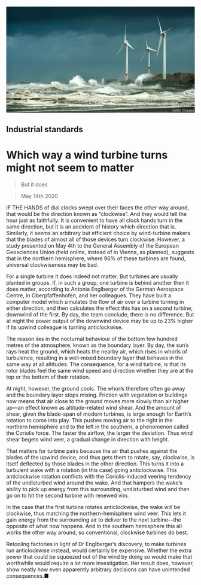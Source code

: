 ![](./images/20200516_STP002_0.jpg)

## Industrial standards

# Which way a wind turbine turns might not seem to matter

> But it does

> May 14th 2020

IF THE HANDS of dial clocks swept over their faces the other way around, that would be the direction known as “clockwise”. And they would tell the hour just as faithfully. It is convenient to have all clock hands turn in the same direction, but it is an accident of history which direction that is. Similarly, it seems an arbitrary but efficient choice by wind-turbine makers that the blades of almost all of those devices turn clockwise. However, a study presented on May 4th to the General Assembly of the European Geosciences Union (held online, instead of in Vienna, as planned), suggests that in the northern hemisphere, where 96% of these turbines are found, universal clockwiseness may be bad.

For a single turbine it does indeed not matter. But turbines are usually planted in groups. If, in such a group, one turbine is behind another then it does matter, according to Antonia Englberger of the German Aerospace Centre, in Oberpfaffenhofen, and her colleagues. They have built a computer model which simulates the flow of air over a turbine turning in either direction, and then calculates the effect this has on a second turbine, downwind of the first. By day, the team conclude, there is no difference. But at night the power output of the downwind device may be up to 23% higher if its upwind colleague is turning anticlockwise.

The reason lies in the nocturnal behaviour of the bottom few hundred metres of the atmosphere, known as the boundary layer. By day, the sun’s rays heat the ground, which heats the nearby air, which rises in whorls of turbulence, resulting in a well-mixed boundary layer that behaves in the same way at all altitudes. The consequence, for a wind turbine, is that its rotor blades feel the same wind speed and direction whether they are at the top or the bottom of their rotation.

At night, however, the ground cools. The whorls therefore often go away and the boundary layer stops mixing. Friction with vegetation or buildings now means that air close to the ground moves more slowly than air higher up—an effect known as altitude-related wind shear. And the amount of shear, given the blade-span of modern turbines, is large enough for Earth’s rotation to come into play. This pushes moving air to the right in the northern hemisphere and to the left in the southern, a phenomenon called the Coriolis force. The faster the airflow, the larger the deviation. Thus wind shear begets wind veer, a gradual change in direction with height.

That matters for turbine pairs because the air that pushes against the blades of the upwind device, and thus gets them to rotate, say, clockwise, is itself deflected by those blades in the other direction. This turns it into a turbulent wake with a rotation (in this case) going anticlockwise. This anticlockwise rotation conflicts with the Coriolis-induced veering tendency of the undisturbed wind around the wake. And that hampers the wake’s ability to pick up energy from this surrounding, undisturbed wind and then go on to hit the second turbine with renewed vim.

In the case that the first turbine rotates anticlockwise, the wake will be clockwise, thus matching the northern-hemisphere wind veer. This lets it gain energy from the surrounding air to deliver to the next turbine—the opposite of what now happens. And in the southern hemisphere this all works the other way around, so conventional, clockwise turbines do best.

Retooling factories in light of Dr Englberger’s discovery, to make turbines run anticlockwise instead, would certainly be expensive. Whether the extra power that could be squeezed out of the wind by doing so would make that worthwhile would require a lot more investigation. Her result does, however, show neatly how even apparently arbitrary decisions can have unintended consequences.■